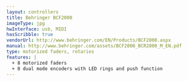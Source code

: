```yaml
---
layout: controllers
title: Behringer BCF2000
imageType: jpg
hwInterface: usb, MIDI
hasScribble: true
vendorUrl: http://www.behringer.com/EN/Products/BCF2000.aspx
manual: http://www.behringer.com/assets/BCF2000_BCR2000_M_EN.pdf
type: motorized faders, rotaries
features: |
  + 8 motorized faders
  + 8 dual mode encoders with LED rings and push function
---
```


